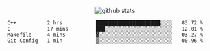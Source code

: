 <!-- <h1 align="center">Hello 👋 </h3> -->

<p align="center">
  <img src="https://github-readme-stats.vercel.app/api?username=syeehyn&hide=stars,prs,issues,contribs&count_private=true&hide_title=true" alt="github stats" />
</p>

<!--START_SECTION:waka-->
```text
C++          2 hrs           █████████████████████░░░░   83.72 % 
C            17 mins         ███░░░░░░░░░░░░░░░░░░░░░░   12.01 % 
Makefile     4 mins          ▓░░░░░░░░░░░░░░░░░░░░░░░░   03.27 % 
Git Config   1 min           ▒░░░░░░░░░░░░░░░░░░░░░░░░   00.96 % 
```
<!--END_SECTION:waka-->
